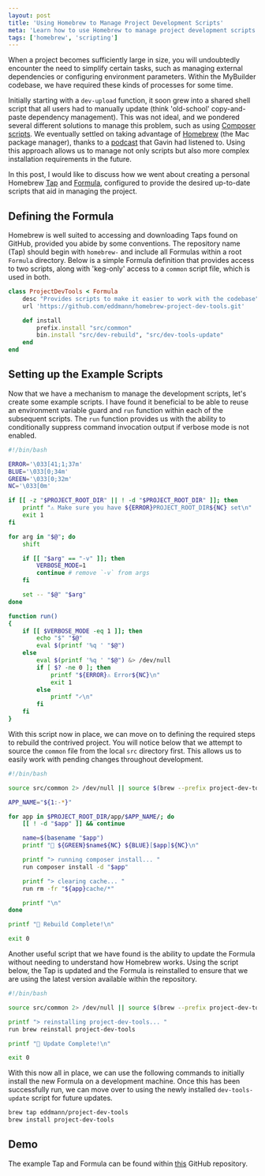 ```yaml
---
layout: post
title: 'Using Homebrew to Manage Project Development Scripts'
meta: 'Learn how to use Homebrew to manage project development scripts efficiently and automate complex tasks with a custom Homebrew Tap and Formula.'
tags: ['homebrew', 'scripting']
---
```


When a project becomes sufficiently large in size, you will undoubtedly encounter the need to simplify certain tasks, such as managing external dependencies or configuring environment parameters.
Within the MyBuilder codebase, we have required these kinds of processes for some time.

<!--more-->

Initially starting with a `dev-upload` function, it soon grew into a shared shell script that all users had to manually update (think 'old-school' copy-and-paste dependency management).
This was not ideal, and we pondered several different solutions to manage this problem, such as using [Composer scripts](https://getcomposer.org/doc/articles/scripts.md).
We eventually settled on taking advantage of [Homebrew](https://brew.sh/) (the Mac package manager), thanks to a [podcast](https://changelog.com/podcast/223) that Gavin had listened to.
Using this approach allows us to manage not only scripts but also more complex installation requirements in the future.

In this post, I would like to discuss how we went about creating a personal Homebrew [Tap](http://docs.brew.sh/brew-tap.html) and [Formula](http://docs.brew.sh/Formula-Cookbook.html), configured to provide the desired up-to-date scripts that aid in managing the project.

## Defining the Formula

Homebrew is well suited to accessing and downloading Taps found on GitHub, provided you abide by some conventions.
The repository name (Tap) should begin with `homebrew-` and include all Formulas within a root `Formula` directory.
Below is a simple Formula definition that provides access to two scripts, along with 'keg-only' access to a `common` script file, which is used in both.

```ruby
class ProjectDevTools < Formula
    desc "Provides scripts to make it easier to work with the codebase"
    url 'https://github.com/eddmann/homebrew-project-dev-tools.git'

    def install
        prefix.install "src/common"
        bin.install "src/dev-rebuild", "src/dev-tools-update"
    end
end
```

## Setting up the Example Scripts

Now that we have a mechanism to manage the development scripts, let's create some example scripts.
I have found it beneficial to be able to reuse an environment variable guard and `run` function within each of the subsequent scripts.
The `run` function provides us with the ability to conditionally suppress command invocation output if verbose mode is not enabled.

```bash
#!/bin/bash

ERROR='\033[41;1;37m'
BLUE='\033[0;34m'
GREEN='\033[0;32m'
NC='\033[0m'

if [[ -z "$PROJECT_ROOT_DIR" || ! -d "$PROJECT_ROOT_DIR" ]]; then
    printf "⚠️ Make sure you have ${ERROR}PROJECT_ROOT_DIR${NC} set\n"
    exit 1
fi

for arg in "$@"; do
    shift

    if [[ "$arg" == "-v" ]]; then
        VERBOSE_MODE=1
        continue # remove `-v` from args
    fi

    set -- "$@" "$arg"
done

function run()
{
    if [[ $VERBOSE_MODE -eq 1 ]]; then
        echo "$" "$@"
        eval $(printf '%q ' "$@")
    else
        eval $(printf '%q ' "$@") &> /dev/null
        if [ $? -ne 0 ]; then
            printf "${ERROR}⚠️ Error${NC}\n"
            exit 1
        else
            printf "✓\n"
        fi
    fi
}
```

With this script now in place, we can move on to defining the required steps to rebuild the contrived project.
You will notice below that we attempt to source the `common` file from the local `src` directory first.
This allows us to easily work with pending changes throughout development.

```bash
#!/bin/bash

source src/common 2> /dev/null || source $(brew --prefix project-dev-tools)/common

APP_NAME="${1:-*}"

for app in $PROJECT_ROOT_DIR/app/$APP_NAME/; do
    [[ ! -d "$app" ]] && continue

    name=$(basename "$app")
    printf "💾 ${GREEN}$name${NC} ${BLUE}[$app]${NC}\n"

    printf "> running composer install... "
    run composer install -d "$app"

    printf "> clearing cache... "
    run rm -fr "${app}cache/*"

    printf "\n"
done

printf "🎉 Rebuild Complete!\n"

exit 0
```

Another useful script that we have found is the ability to update the Formula without needing to understand how Homebrew works.
Using the script below, the Tap is updated and the Formula is reinstalled to ensure that we are using the latest version available within the repository.

```bash
#!/bin/bash

source src/common 2> /dev/null || source $(brew --prefix project-dev-tools)/common

printf "> reinstalling project-dev-tools... "
run brew reinstall project-dev-tools

printf "🎉 Update Complete!\n"

exit 0
```

With this now all in place, we can use the following commands to initially install the new Formula on a development machine.
Once this has been successfully run, we can move over to using the newly installed `dev-tools-update` script for future updates.

```bash
brew tap eddmann/project-dev-tools
brew install project-dev-tools
```

## Demo

The example Tap and Formula can be found within [this](https://github.com/eddmann/homebrew-project-dev-tools) GitHub repository.
